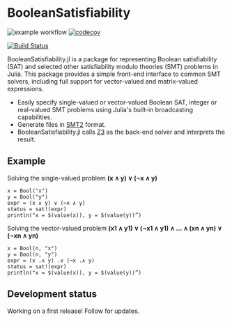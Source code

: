# BooleanSatisfiability
![example workflow](https://github.com/github/docs/actions/workflows/ci.yml/badge.svg) [![codecov](https://codecov.io/gh/elsoroka/BooleanSatisfiability.jl/branch/main/graph/badge.svg?token=84BIREQL46)](https://codecov.io/gh/elsoroka/BooleanSatisfiability.jl)

[![Build Status](https://github.com/elsoroka/BooleanSatisfiability.jl/actions/workflows/CI.yml/badge.svg?branch=main)](https://github.com/elsoroka/BooleanSatisfiability.jl/actions/workflows/CI.yml?query=branch%3Amain)

BooleanSatisfiability.jl is a package for representing Boolean satisfiability (SAT) and selected other satisfiability modulo theories (SMT) problems in Julia. This package provides a simple front-end interface to common SMT solvers, including full support for vector-valued and matrix-valued expressions.

* Easily specify single-valued or vector-valued Boolean SAT, integer or real-valued SMT problems using Julia's built-in broadcasting capabilities.
* Generate files in [SMT2](http://www.smtlib.org/) format.
* BooleanSatisfiability.jl calls [Z3](https://www.microsoft.com/en-us/research/publication/z3-an-efficient-smt-solver/) as the back-end solver and interprets the result.

## Example

Solving the single-valued problem **(x ∧ y) ∨ (¬x ∧ y)**
```
x = Bool("x")
y = Bool("y")
expr = (x ∧ y) ∨ (¬x ∧ y)
status = sat!(expr)
println("x = $(value(x)), y = $(value(y))”)
```

Solving the vector-valued problem **(x1 ∧ y1) ∨ (¬x1 ∧ y1) ∧ ... ∧ (xn ∧ yn) ∨ (¬xn ∧ yn)**
```
x = Bool(n, "x")
y = Bool(n, "y")
expr = (x .∧ y) .∨ (¬x .∧ y)
status = sat!(expr)
println("x = $(value(x)), y = $(value(y))”)
```

## Development status
Working on a first release! Follow for updates.
